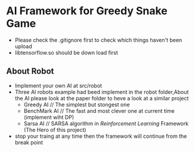 # AI Framework for Greedy Snake Game
- Please check the .gitignore first to check which things haven't been upload
- libtensorflow.so should be down load first

## About Robot
- Implement your own AI at src/robot
- Three AI robots example had beed implement in the robot folder,About the AI please look at the paper folder to heve a look at a similar project
  - Greedy AI // The simplest but stongest one
  - BenchMark AI // The fast and most clever one at current time (implement wiht DP)
  - Sarsa AI // SARSA algorithm in *Reinforcement Learning* Framework (The Hero of this project)
- stop your traing at any time then the framework will continue from the break point
